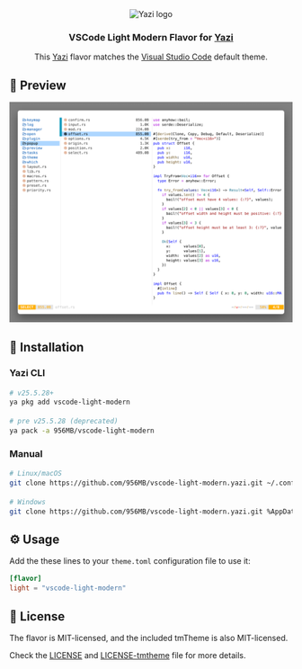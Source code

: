 <div align="center">
<img src="https://github.com/sxyazi/yazi/blob/main/assets/logo.png?raw=true" alt="Yazi logo" width="20%">
<h3>
	VSCode Light Modern Flavor for <a href="https://github.com/sxyazi/yazi">Yazi</a>
</h3>
<a>
	This <a href="https://github.com/sxyazi/yazi">Yazi</a>  flavor matches the <a href="https://code.visualstudio.com/">Visual Studio Code</a> default theme.
</a>
</div>

## 👀 Preview

<img src="./preview.png" width="600" />

## 🎨 Installation

### Yazi CLI

```bash
# v25.5.28+
ya pkg add vscode-light-modern

# pre v25.5.28 (deprecated)
ya pack -a 956MB/vscode-light-modern
```

### Manual

```bash
# Linux/macOS
git clone https://github.com/956MB/vscode-light-modern.yazi.git ~/.config/yazi/flavors/vscode-light-modern.yazi

# Windows
git clone https://github.com/956MB/vscode-light-modern.yazi.git %AppData%\yazi\config\flavors\vscode-light-modern.yazi
```

## ⚙️ Usage

Add the these lines to your `theme.toml` configuration file to use it:

```toml
[flavor]
light = "vscode-light-modern"
```

## 📜 License

The flavor is MIT-licensed, and the included tmTheme is also MIT-licensed.

Check the [LICENSE](LICENSE) and [LICENSE-tmtheme](LICENSE-tmtheme) file for more details.
